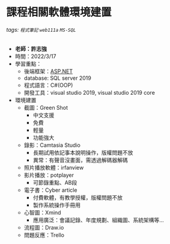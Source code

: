 # 課程相關軟體環境建置

###### tags: `程式筆記` `web111a` `MS-SQL`

* **老師：許志強**
* 時間：2022/3/17
* 學習重點：
  * 後端框架：[ASP.NET](https://ithelp.ithome.com.tw/questions/10000993#:~:text=%E8%87%B3%E6%96%BCASP.NET%E6%98%AF%E4%BB%80%E9%BA%BC%E6%A8%A3%E7%9A%84%E7%A8%8B%E5%BC%8F%E8%AA%9E%E8%A8%80%EF%BC%8C%E7%B0%A1%E5%96%AE%E7%9A%84%E8%AA%AA%EF%BC%8C%E4%BB%96%E6%98%AF%E7%B6%B2%E7%AB%99%E5%BE%8C%E7%AB%AF%E7%9A%84%E7%A8%8B%E5%BC%8F%E8%AA%9E%E8%A8%80%EF%BC%8C%E7%94%A8%E4%BE%86%E9%96%8B%E7%99%BC%E5%8B%95%E6%85%8B%E7%9A%84%E7%B6%B2%E9%A0%81%EF%BC%8C%E4%BE%8B%E5%A6%82%E7%95%99%E8%A8%80%E7%89%88%E3%80%81%E9%83%A8%E8%90%BD%E6%A0%BC%E9%80%99%E4%BA%9B%E9%9C%80%E8%A6%81%E5%BE%9E%E8%B3%87%E6%96%99%E5%BA%AB%E6%92%88%E5%8F%96%E8%B3%87%E6%96%99%EF%BC%8C%E7%94%A2%E7%94%9F%E5%87%BA%E5%85%A7%E5%AE%B9%E7%9A%84%E7%A8%8B%E5%BC%8F%E8%AA%9E%E8%A8%80%E3%80%82%E5%8F%A6%E5%A4%96%E5%83%8F%E6%98%AFPHP%E3%80%81JSP%E9%80%99%E4%BA%9B%E7%A8%8B%E5%BC%8F%E8%AA%9E%E8%A8%80%EF%BC%8C%E4%BB%96%E5%80%91%E7%9A%84%E6%80%A7%E8%B3%AA%E5%B0%B1%E5%92%8CASP.NET%E7%9B%B8%E4%BC%BC%EF%BC%8C%E5%8F%AA%E6%98%AF%E4%B8%8D%E5%90%8C%E7%9A%84%E9%96%8B%E7%99%BC%E5%85%AC%E5%8F%B8%E6%88%96%E7%A4%BE%E7%BE%A4%E6%89%80%E6%8F%90%E4%BE%9B%E3%80%82)
  * database: SQL server 2019
  * 程式語言：C#(OOP)
  * 開發工具：visual studio 2019, visual studio 2019 core
* 環境建置
  * 截圖：Green Shot
    * 中文支援
    * 免費
    * 輕量
    * 功能強大
  * 錄影：Camtasia Studio
    * 長期試用依記事本說明操作，版權問題不放
    * 異常：有聲音沒畫面，需透過解碼器解碼
  * 照片播放軟體：irfanview
  * 影片播放：potplayer
    * 可節錄重點、AB段
  * 電子書：Cyber article
    * 付費軟體，有教學授權，版權問題不放
    * 製作系統操作手冊用
  * 心智圖：Xmind
    * 應用廣泛：會議記錄、年度規劃、組織圖、系統架構等...
  * 流程圖：Draw.io
  * 問題反應：Trello
